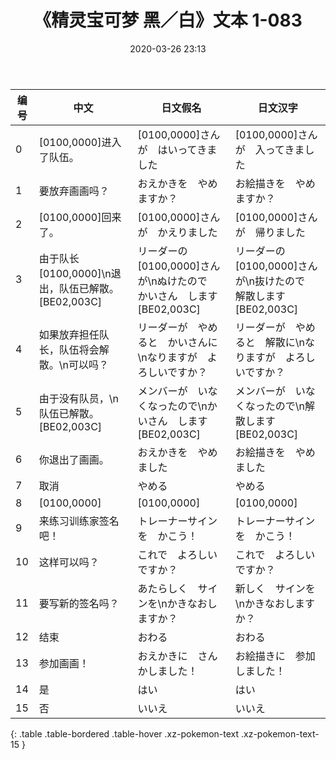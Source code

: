 ﻿---
date: 2020-03-26 23:13
last_modified_at: 2020-03-27 15:05
layout: default
title: 《精灵宝可梦 黑／白》文本 1-083
---
| 编号 | 中文 | 日文假名 | 日文汉字 |
| ---- | ---- | ---- | --- |
| 0 | [0100,0000]进入了队伍。 | [0100,0000]さんが　はいってきました | [0100,0000]さんが　入ってきました |
| 1 | 要放弃画画吗？ | おえかきを　やめますか？ | お絵描きを　やめますか？ |
| 2 | [0100,0000]回来了。 | [0100,0000]さんが　かえりました | [0100,0000]さんが　帰りました |
| 3 | 由于队长　[0100,0000]\n退出，队伍已解散。[BE02,003C] | リーダーの　[0100,0000]さんが\nぬけたので　かいさん　します[BE02,003C] | リーダーの　[0100,0000]さんが\n抜けたので　解散します[BE02,003C] |
| 4 | 如果放弃担任队长，队伍将会解散。\n可以吗？ | リーダーが　やめると　かいさんに\nなりますが　よろしいですか？ | リーダーが　やめると　解散に\nなりますが　よろしいですか？ |
| 5 | 由于没有队员，\n队伍已解散。[BE02,003C] | メンバーが　いなくなったので\nかいさん　します[BE02,003C] | メンバーが　いなくなったので\n解散します[BE02,003C] |
| 6 | 你退出了画画。 | おえかきを　やめました | お絵描きを　やめました |
| 7 | 取消 | やめる | やめる |
| 8 | [0100,0000] | [0100,0000] | [0100,0000] |
| 9 | 来练习训练家签名吧！ | トレーナーサインを　かこう！ | トレーナーサインを　かこう！ |
| 10 | 这样可以吗？ | これで　よろしい　ですか？ | これで　よろしい　ですか？ |
| 11 | 要写新的签名吗？ | あたらしく　サインを\nかきなおしますか？ | 新しく　サインを\nかきなおしますか？ |
| 12 | 结束 | おわる | おわる |
| 13 | 参加画画！ | おえかきに　さんかしました！ | お絵描きに　参加しました！ |
| 14 | 是 | はい | はい |
| 15 | 否 | いいえ | いいえ |
{: .table .table-bordered .table-hover .xz-pokemon-text .xz-pokemon-text-15 }